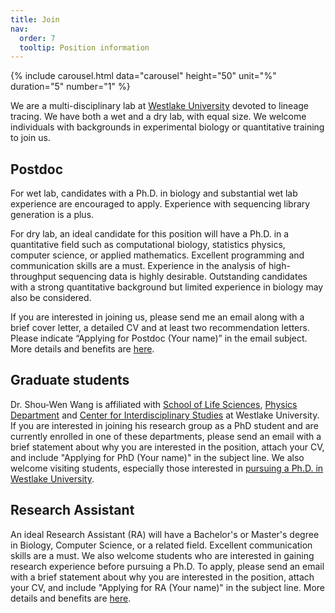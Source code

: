```yaml
---
title: Join
nav:
  order: 7
  tooltip: Position information
---
```


{% include carousel.html data="carousel" height="50" unit="%" duration="5" number="1" %}

We are a multi-disciplinary lab at [Westlake University](https://en.westlake.edu.cn/faculty/shouwen-wang.html) devoted to lineage tracing. We have both a wet and a dry lab, with equal size. We welcome individuals with backgrounds in experimental biology or quantitative training to join us. 


## Postdoc

For wet lab, candidates with a Ph.D. in biology and substantial wet lab experience are encouraged to apply. Experience with sequencing library generation is a plus. 

For dry lab, an ideal candidate for this position will have a Ph.D. in a quantitative field such as computational biology, statistics physics, computer science, or applied mathematics. Excellent programming and communication skills are a must. Experience in the analysis of high-throughput sequencing data is highly desirable. Outstanding candidates with a strong quantitative background but limited experience in biology may also be considered.

If you are interested in joining us, please send me an email along with a brief cover letter, a detailed CV and at least two recommendation letters. Please indicate “Applying for Postdoc (Your name)” in the email subject. More details and benefits are [here](/pdfs/Shouwen_jobs.pdf).

## Graduate students

Dr. Shou-Wen Wang is affiliated with [School of Life Sciences](https://en.westlake.edu.cn/faculty/shouwen-wang.html), [Physics Department](https://westlake.edu.cn/faculty/shouwen-wang.html) and [Center for Interdisciplinary Studies](https://cis.westlake.edu.cn/info/1012/1023.htm) at Westlake University. If you are interested in joining his research group as a PhD student and are currently enrolled in one of these departments, please send an email with a brief statement about why you are interested in the position, attach your CV, and include "Applying for PhD (Your name)" in the subject line. We also welcome visiting students, especially those interested in [pursuing a Ph.D. in Westlake University](https://www.westlake.edu.cn/admissions_aid/graduate/).

## Research Assistant

An ideal Research Assistant (RA) will have a Bachelor's or Master's degree in Biology, Computer Science, or a related field. Excellent communication skills are a must. We also welcome students who are interested in gaining research experience before pursuing a Ph.D. To apply, please send an email with a brief statement about why you are interested in the position, attach your CV, and include "Applying for RA (Your name)" in the subject line. More details and benefits are [here](/pdfs/Shouwen_jobs.pdf).
